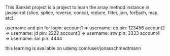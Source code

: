 This Bankist project is a project to learn the array method instance in javascirpt (slice, splice, reverse, concat, reduce, filter, join, forEach, map, etc).

username and pin for login:
account1 => username: ep pin: 123456
account2 => username: jd pin: 2222
account3 => username: stw pin: 3333
account4 => username: sm pin: 4444

this learning is available on udemy.com/user/jonasschmedtmann
